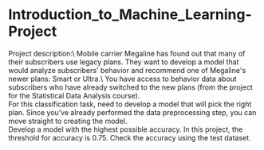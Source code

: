 # Introduction_to_Machine_Learning-Project
Project description:\ 
Mobile carrier Megaline has found out that many of their subscribers use legacy plans. They want to develop a model that would analyze subscribers' behavior and recommend one of Megaline's newer plans: Smart or Ultra.\ 
You have access to behavior data about subscribers who have already switched to the new plans (from the project for the Statistical Data Analysis course). \
For this classification task, need to develop a model that will pick the right plan. Since you’ve already performed the data preprocessing step, you can move straight to creating the model.\
Develop a model with the highest possible accuracy. In this project, the threshold for accuracy is 0.75. Check the accuracy using the test dataset.
